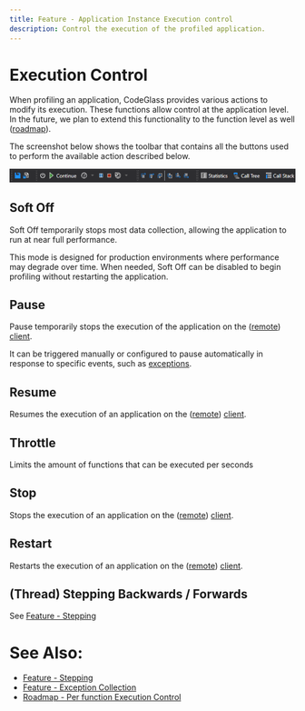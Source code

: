 ```yaml
---
title: Feature - Application Instance Execution control
description: Control the execution of the profiled application.
---
```


# Execution Control
When profiling an application, CodeGlass provides various actions to modify its execution. These functions allow control at the application level. In the future, we plan to extend this functionality to the function level as well ([roadmap](../Roadmap/PerFunctionAction.md)).

The screenshot below shows the toolbar that contains all the buttons used to perform the available action described below.

![assets/img/ApplicationInstanceWindow/Toolbar.png](../../assets/img/ApplicationInstanceWindow/Toolbar.png)

## Soft Off
Soft Off temporarily stops most data collection, allowing the application to run at near full performance.

This mode is designed for production environments where performance may degrade over time. When needed, Soft Off can be disabled to begin profiling without restarting the application.

## Pause 
Pause temporarily stops the execution of the application on the ([remote](CodeGlassHub.md#remote-hub)) [client](CodeGlassClient.md).

It can be triggered manually or configured to pause automatically in response to specific events, such as [exceptions](Exceptions.md).

## Resume
Resumes the execution of an application on the ([remote](CodeGlassHub.md#remote-hub)) [client](CodeGlassClient.md).

## Throttle
Limits the amount of functions that can be executed per seconds 

## Stop
Stops the execution of an application on the ([remote](CodeGlassHub.md#remote-hub.md)) [client](CodeGlassClient.md).

## Restart
Restarts the execution of an application on the ([remote](CodeGlassHub.md#remote-hub.md)) [client](CodeGlassClient.md).

## (Thread) Stepping Backwards / Forwards
See [Feature - Stepping](ApplicationInstanceStepping.md)


# See Also:
- [Feature - Stepping](ApplicationInstanceStepping.md)
- [Feature - Exception Collection](Exceptions.md)
- [Roadmap - Per function Execution Control](../Roadmap/PerFunctionAction.md)
